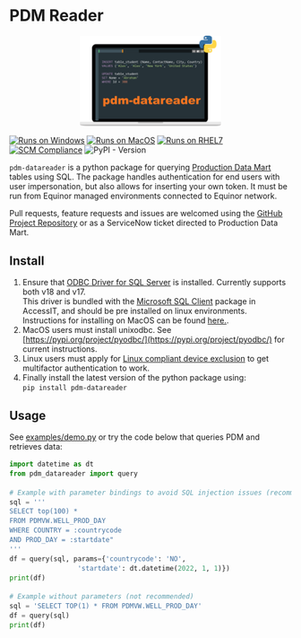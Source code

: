 # PDM Reader

<p align="center">
<img src="logo.svg" alt="pdm-datareader logo" width="50%">
</p>

[![Runs on Windows](https://img.shields.io/badge/Windows-0078D6?style=for-the-badge&logo=windows&logoColor=white)](https://img.shields.io/badge/Windows-0078D6?style=for-the-badge&logo=windows&logoColor=white)
[![Runs on MacOS](https://img.shields.io/badge/mac%20os-000000?style=for-the-badge&logo=apple&logoColor=white)](https://img.shields.io/badge/mac%20os-000000?style=for-the-badge&logo=apple&logoColor=white)
[![Runs on RHEL7](https://img.shields.io/badge/Red%20Hat-EE0000?style=for-the-badge&logo=redhat&logoColor=white)](https://img.shields.io/badge/Red%20Hat-EE0000?style=for-the-badge&logo=redhat&logoColor=white)
[![SCM Compliance](https://scm-compliance-api.radix.equinor.com/repos/equinor/neqsim/badge)](https://scm-compliance-api.radix.equinor.com/repos/equinor/neqsim/badge)
![PyPI - Version](https://img.shields.io/pypi/v/pdm-datareader)

`pdm-datareader` is a python package for querying [Production Data Mart](https://wiki.equinor.com/wiki/index.php/Production_Data_Mart) tables using SQL. The package handles authentication for end users with user impersonation, but also allows for inserting your own token. It must be run from Equinor managed environments connected to Equinor network.

Pull requests, feature requests and issues are welcomed using the [GitHub Project Repository](https://github.com/equinor/pdm-datareader) or as a ServiceNow ticket directed to Production Data Mart.

## Install
1. Ensure that [ODBC Driver for SQL Server](https://learn.microsoft.com/en-us/sql/connect/odbc/download-odbc-driver-for-sql-server) is installed. Currently supports both v18 and v17.  
This driver is bundled with the [Microsoft SQL Client](https://accessit.equinor.com/Search/Search?term=MICROSOFT+SQL+CLIENT) package in AccessIT, and should be pre installed on linux environments. Instructions for installing on MacOS can be found [here.](https://learn.microsoft.com/en-us/sql/connect/odbc/download-odbc-driver-for-sql-server).
2. MacOS users must install unixodbc. See [https://pypi.org/project/pyodbc/](https://pypi.org/project/pyodbc/) for current instructions.
3. Linux users must apply for [Linux compliant device exclusion](https://accessit.equinor.com/Search/Search?term=linux+exclusion) to get multifactor authentication to work.
4. Finally install the latest version of the python package using:  
    ```pip install pdm-datareader```

## Usage
See [examples/demo.py](examples/demo.py) or try the code below that queries PDM and retrieves data:  

``` python
import datetime as dt
from pdm_datareader import query

# Example with parameter bindings to avoid SQL injection issues (recommended)
sql = '''
SELECT top(100) * 
FROM PDMVW.WELL_PROD_DAY 
WHERE COUNTRY = :countrycode 
AND PROD_DAY = :startdate"
'''
df = query(sql, params={'countrycode': 'NO',
                 'startdate': dt.datetime(2022, 1, 1)})
print(df)

# Example without parameters (not recommended)
sql = 'SELECT TOP(1) * FROM PDMVW.WELL_PROD_DAY'
df = query(sql)
print(df)
```
